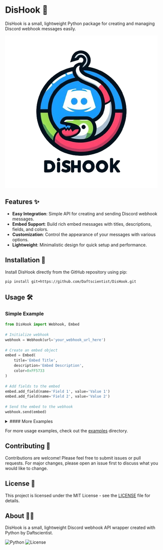 # DisHook 🎣

DisHook is a small, lightweight Python package for creating and managing Discord webhook messages easily.

![DisHook Logo](https://github.com/Daftscientist/DisHook/raw/main/assets/logo.png)

## Features ✨

- **Easy Integration**: Simple API for creating and sending Discord webhook messages.
- **Embed Support**: Build rich embed messages with titles, descriptions, fields, and colors.
- **Customization**: Control the appearance of your messages with various options.
- **Lightweight**: Minimalistic design for quick setup and performance.

## Installation 🚀

Install DisHook directly from the GitHub repository using pip:

```bash
pip install git+https://github.com/Daftscientist/DisHook.git
```

## Usage 🛠️

### Simple Example

```python
from DisHook import Webhook, Embed

# Initialize webhook
webhook = Webhook(url='your_webhook_url_here')

# Create an embed object
embed = Embed(
    title='Embed Title',
    description='Embed Description',
    color=0xFF5733
)

# Add fields to the embed
embed.add_field(name='Field 1', value='Value 1')
embed.add_field(name='Field 2', value='Value 2')

# Send the embed to the webhook
webhook.send(embed)
```

<details>
    <summary>#### More Examples</summary>
```python
    python
```

</details>

For more usage examples, check out the [examples](examples) directory.

## Contributing 🤝

Contributions are welcome! Please feel free to submit issues or pull requests. For major changes, please open an issue first to discuss what you would like to change.

## License 📜

This project is licensed under the MIT License - see the [LICENSE](LICENSE) file for details.

## About 👨‍💻

DisHook is a small, lightweight Discord webhook API wrapper created with Python by Daftscientist.

![Python](https://img.shields.io/badge/Python-3776AB?style=for-the-badge&logo=python&logoColor=white)
![License](https://img.shields.io/github/license/Daftscientist/DisHook?style=for-the-badge)
